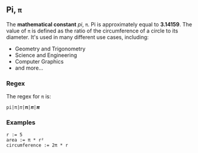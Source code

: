## Pi, `π`

The **mathematical constant** _pi_, `π`. Pi is approximately
equal to **3.14159**. The value of `π` is defined as the ratio of the
circumference of a circle to its diameter. It's used in many
different use cases, including:

-   Geometry and Trigonometry
-   Science and Engineering
-   Computer Graphics
-   and more...

### Regex

The regex for `π` is:

```regex
pi|π|𝜋|𝛑|𝝅|𝞹
```

### Examples

```leaf
r := 5
area := π * r²
circumference := 2π * r
```
